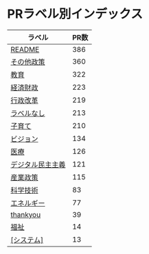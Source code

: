 # PRラベル別インデックス

| ラベル | PR数 |
|--------|------|
| [README](label_README.md) | 386 |
| [その他政策](label_その他政策.md) | 360 |
| [教育](label_教育.md) | 322 |
| [経済財政](label_経済財政.md) | 223 |
| [行政改革](label_行政改革.md) | 219 |
| [ラベルなし](label_ラベルなし.md) | 213 |
| [子育て](label_子育て.md) | 210 |
| [ビジョン](label_ビジョン.md) | 134 |
| [医療](label_医療.md) | 126 |
| [デジタル民主主義](label_デジタル民主主義.md) | 121 |
| [産業政策](label_産業政策.md) | 115 |
| [科学技術](label_科学技術.md) | 83 |
| [エネルギー](label_エネルギー.md) | 77 |
| [thankyou](label_thankyou.md) | 39 |
| [福祉](label_福祉.md) | 14 |
| [[システム]](label_[システム].md) | 13 |
